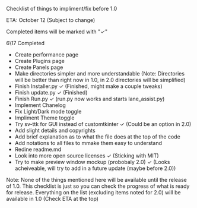 Checklist of things to impliment/fix before 1.0 

ETA: October 12 (Subject to change)

Completed items will be marked with "✓"

6\17 Completed

- Create performance page
- Create Plugins page
- Create Panels page
- Make directories simpler and more understandable (Note: Directories will be better than right now in 1.0, in 2.0 directories will be simplified)
- Finish Installer.py ✓ (Finished, might make a couple tweaks)
- Finish update.py ✓ (Finished)
- Finish Run.py ✓ (run.py now works and starts lane_assist.py)
- Implement Chanelog
- Fix Light/Dark mode toggle
- Impliment Theme toggle
- Try sv-ttk for GUI instead of customtkinter ✓ (Could be an option in 2.0)
- Add slight details and copyrights
- Add brief explanation as to what the file does at the top of the code
- Add notations to all files to mmake them easy to understand
- Redine readme.md
- Look into more open source licenses ✓ (Sticking with MIT)
- Try to make preview window mockup (probobaly 2.0) ✓ (Looks acheiveable, will try to add in a future update (maybe before 2.0))

Note: None of the things mentioned here will be available until the release of 1.0. This checklist is just so you can check the progress of what is ready for release. Everything on the list (excluding items noted for 2.0) will be available in 1.0 (Check ETA at the top)
